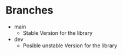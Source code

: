 # Branches

* main
  * Stable Version for the library
* dev
  * Posible unstable Version for the library
